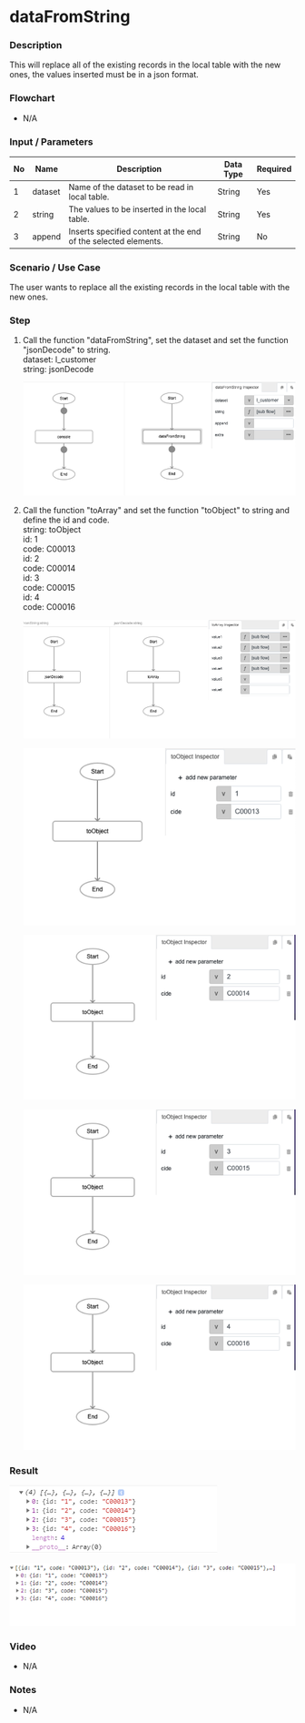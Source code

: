 ﻿# dataFromString


### Description

This will replace all of the existing records in the local table with the new ones, the values inserted must be in a json format.

### Flowchart

- N/A 

### Input / Parameters

| No | Name | Description | Data Type | Required 
| ------ | ------ | ------ |------ | ------ |
| 1 | dataset | Name of the dataset to be read in local table.| String | Yes  |
| 2 | string | The values to be inserted in the local table. | String  | Yes |
| 3 | append | Inserts specified content at the end of the selected elements. | String  | No |

### Scenario / Use Case

The user wants to replace all the existing records in the local table with the new ones.</br>

### Step

1. Call the function "dataFromString", set            the dataset    and set    the function             "jsonDecode" to string.<br>
   dataset: l_customer<br />
   string: jsonDecode<br/>
    
    ![](../../../../document/function/Dataset/dataFromString/dataFromString-step-1.png?raw=true)
    
2. Call the function "toArray" and set the            function "toObject" to string and define    the    id and code.<br>
   string: toObject<br />
   id: 1<br>
   code: C00013<br/>
   id: 2<br>
   code: C00014<br>
   id: 3<br>
   code: C00015<br>
   id: 4<br>
   code: C00016<br>
   
   ![](../../../../document/function/Dataset/dataFromString/dataFromString-step-2.png?raw=true)
   
   ![](../../../../document/function/Dataset/dataFromString/dataFromString-step-3.png?raw=true)
   
   ![](../../../../document/function/Dataset/dataFromString/dataFromString-step-4.png?raw=true)
   
   ![](../../../../document/function/Dataset/dataFromString/dataFromString-step-5.png?raw=true)
   
   ![](../../../../document/function/Dataset/dataFromString/dataFromString-step-6.png?raw=true)
  
    
### Result

![](../../../../document/function/Dataset/dataFromString/dataFromString-result-1.png?raw=true)<br>

![](../../../../document/function/Dataset/dataFromString/dataFromString-result-2.png?raw=true)

### Video

- N/A

<!--[![Video](http://i.imgur.com/Ot5DWAW.png)](https://youtu.be/StTqXEQ2l-Y?t=35s)-->

### Notes

- N/A